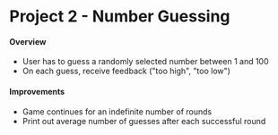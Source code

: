 # Project 2 - Number Guessing

#### Overview
- User has to guess a randomly selected number between 1 and 100
- On each guess, receive feedback ("too high", "too low")

#### Improvements
- Game continues for an indefinite number of rounds
- Print out average number of guesses after each successful round